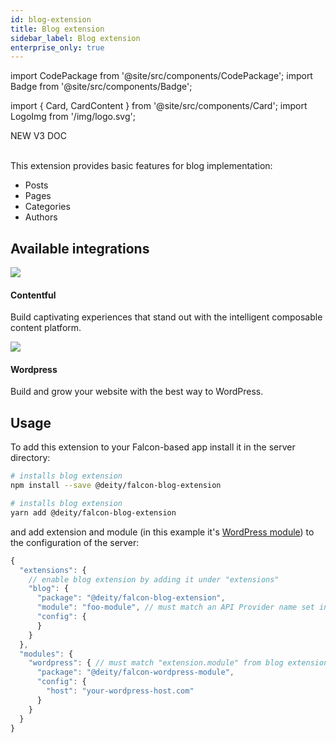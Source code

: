 ```yaml
---
id: blog-extension
title: Blog extension
sidebar_label: Blog extension
enterprise_only: true
---
```


import CodePackage from '@site/src/components/CodePackage';
import Badge from '@site/src/components/Badge';

import { Card, CardContent } from '@site/src/components/Card';
import LogoImg from '/img/logo.svg';

<Badge variant="green">NEW V3 DOC</Badge><br/><br/>

<CodePackage name="@deity/falcon-blog-extension" /> 


This extension provides basic features for blog implementation:

- Posts
- Pages
- Categories
- Authors

## Available integrations

<div className="flex">
  <Card to="/docs/integrations/contentful">
    <div className="round-icon">
      <img src="/docs/img/icons/contentful.svg" />
    </div>
    <h4>Contentful</h4>
    <p>Build captivating experiences that stand out with the intelligent composable content platform.</p>
  </Card>
  <Card to="/docs/integrations/wordpress">
    <div className="round-icon">
      <img src="/docs/img/icons/wordpress.svg" />
    </div>
    <h4>Wordpress</h4>
    <p>Build and grow your website with the best way to WordPress. </p>
  </Card>
</div>


## Usage

To add this extension to your Falcon-based app install it in the server directory:

<!--DOCUSAURUS_CODE_TABS-->

<!--npm-->

```bash
# installs blog extension
npm install --save @deity/falcon-blog-extension
```

<!--Yarn-->

```bash
# installs blog extension
yarn add @deity/falcon-blog-extension
```

<!--END_DOCUSAURUS_CODE_TABS-->

and add extension and module (in this example it's [WordPress module](../modules/wordpress-module)) to the configuration of the server:

```js
{
  "extensions": {
    // enable blog extension by adding it under "extensions"
    "blog": {
      "package": "@deity/falcon-blog-extension",
      "module": "foo-module", // must match an API Provider name set in "apis" object below
      "config": {
      }
    }
  },
  "modules": {
    "wordpress": { // must match "extension.module" from blog extension configuration
      "package": "@deity/falcon-wordpress-module",
      "config": {
        "host": "your-wordpress-host.com"
      }
    }
  }
}
```